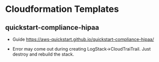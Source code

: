 # Cloudformation Templates

## quickstart-compliance-hipaa
- Guide https://aws-quickstart.github.io/quickstart-compliance-hipaa/

- Error may come out during creating LogStack->CloudTraiTrail. Just destroy and rebuild the stack.